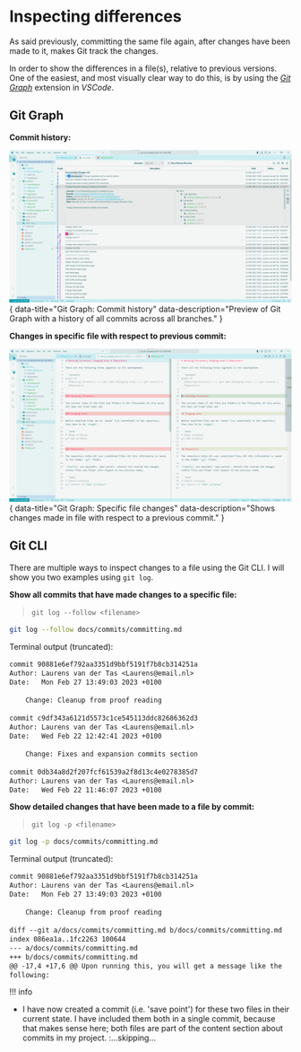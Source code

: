 # Inspecting differences

As said previously, committing the same file again, after changes have been made to it, makes Git track the changes.

In order to show the differences in a file(s), relative to previous versions. One of the easiest, and most visually clear way to do this, is by using the [*Git Graph*](https://marketplace.visualstudio.com/items?itemName=mhutchie.git-graph) extension in *VSCode*.

## Git Graph

**Commit history:**

![Overview](../assets/images/file_changes_overview.png){ data-title="Git Graph: Commit history" data-description="Preview of Git Graph with a history of all commits across all branches." }

**Changes in specific file with respect to previous commit:**

![Details](../assets/images/file_changes_details.png){ data-title="Git Graph: Specific file changes" data-description="Shows changes made in file with respect to a previous commit." }

## Git CLI

There are multiple ways to inspect changes to a file using the Git CLI. I will show you two examples using `git log`.

**Show all commits that have made changes to a specific file:**

> `git log --follow <filename>`

```bash
git log --follow docs/commits/committing.md
```

Terminal output (truncated):

```termcap
commit 90881e6ef792aa3351d9bbf5191f7b8cb314251a
Author: Laurens van der Tas <Laurens@email.nl>
Date:   Mon Feb 27 13:49:03 2023 +0100

    Change: Cleanup from proof reading

commit c9df343a6121d5573c1ce545113ddc82686362d3
Author: Laurens van der Tas <Laurens@email.nl>
Date:   Wed Feb 22 12:42:41 2023 +0100

    Change: Fixes and expansion commits section

commit 0db34a8d2f207fcf61539a2f8d13c4e0278385d7
Author: Laurens van der Tas <Laurens@email.nl>
Date:   Wed Feb 22 11:46:07 2023 +0100
```

**Show detailed changes that have been made to a file by commit:**

> `git log -p <filename>`

```bash
git log -p docs/commits/committing.md
```

Terminal output (truncated):

```termcap
commit 90881e6ef792aa3351d9bbf5191f7b8cb314251a
Author: Laurens van der Tas <Laurens@email.nl>
Date:   Mon Feb 27 13:49:03 2023 +0100

    Change: Cleanup from proof reading

diff --git a/docs/commits/committing.md b/docs/commits/committing.md
index 086ea1a..1fc2263 100644
--- a/docs/commits/committing.md
+++ b/docs/commits/committing.md
@@ -17,4 +17,6 @@ Upon running this, you will get a message like the following:
 ```
 
 !!! info
-    I have now created a commit (i.e. 'save point') for these two files in their current state. I have included them both in a single commit, because that makes sense here; both files are part of the content section about commits in my project.
:...skipping...
```